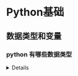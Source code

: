# Python基础

## 数据类型和变量

### python 有哪些数据类型

<details>
  - 布尔 bool
  - 整数 int
  - 字符串 str
  - 浮点数 float
  - 列表 list
  - 集合 set
  - 字典 map
  - 元组 tuple
  - 空 None
</details>
